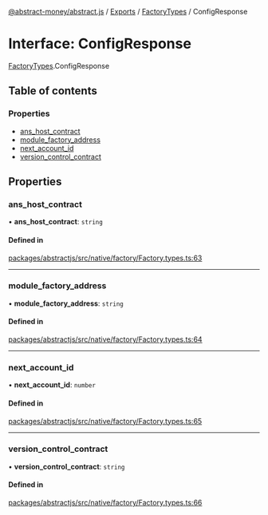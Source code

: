 [@abstract-money/abstract.js](../README.md) / [Exports](../modules.md) / [FactoryTypes](../modules/FactoryTypes.md) / ConfigResponse

# Interface: ConfigResponse

[FactoryTypes](../modules/FactoryTypes.md).ConfigResponse

## Table of contents

### Properties

- [ans\_host\_contract](FactoryTypes.ConfigResponse.md#ans_host_contract)
- [module\_factory\_address](FactoryTypes.ConfigResponse.md#module_factory_address)
- [next\_account\_id](FactoryTypes.ConfigResponse.md#next_account_id)
- [version\_control\_contract](FactoryTypes.ConfigResponse.md#version_control_contract)

## Properties

### ans\_host\_contract

• **ans\_host\_contract**: `string`

#### Defined in

[packages/abstractjs/src/native/factory/Factory.types.ts:63](https://github.com/AbstractSDK/frontend/blob/07410073/packages/abstractjs/src/native/factory/Factory.types.ts#L63)

___

### module\_factory\_address

• **module\_factory\_address**: `string`

#### Defined in

[packages/abstractjs/src/native/factory/Factory.types.ts:64](https://github.com/AbstractSDK/frontend/blob/07410073/packages/abstractjs/src/native/factory/Factory.types.ts#L64)

___

### next\_account\_id

• **next\_account\_id**: `number`

#### Defined in

[packages/abstractjs/src/native/factory/Factory.types.ts:65](https://github.com/AbstractSDK/frontend/blob/07410073/packages/abstractjs/src/native/factory/Factory.types.ts#L65)

___

### version\_control\_contract

• **version\_control\_contract**: `string`

#### Defined in

[packages/abstractjs/src/native/factory/Factory.types.ts:66](https://github.com/AbstractSDK/frontend/blob/07410073/packages/abstractjs/src/native/factory/Factory.types.ts#L66)
